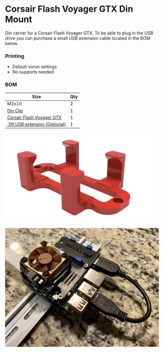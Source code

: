 # Corsair Flash Voyager GTX Din Mount
Din carrier for a Corsair Flash Voyager GTX. To be able to plug in the USB drive you can purchase a small USB extension cable located in the BOM below.

### Printing
  * Default voron settings
  * No supports needed

### BOM

Size | Qty
--- | ---
M2x10 | 2
[Din Clip](https://github.com/VoronDesign/Voron-2/blob/Voron2.4/STLs/VORON2.4/Electronics_Compartment/DIN_Brackets/pcb_din_clip_x3.stl) | 1
[Corsair Flash Voyager GTX](https://www.amazon.com/Corsair-Flash-Voyager-128GB-Premium/dp/B079NVJPKV) | 1
[.5ft USB extension (Optional)](https://www.amazon.com/gp/product/B00S2N2Q4U/) | 1

![Corsair Flash Voyager GTX Din Mount](Images/voyager_gtx_din_mount.png)

![Corsair Flash Voyager GTX Din Mount](Images/voyager_gtx_din_mount.jpg)
